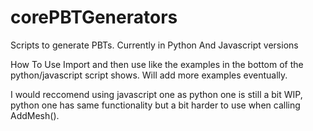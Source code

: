 # corePBTGenerators
Scripts to generate PBTs. Currently in Python And Javascript versions

How To Use
Import and then use like the examples in the bottom of the python/javascript script shows. Will add more examples eventually.

I would reccomend using javascript one as python one is still a bit WIP, python one has same functionality but a bit harder to use when calling AddMesh().
